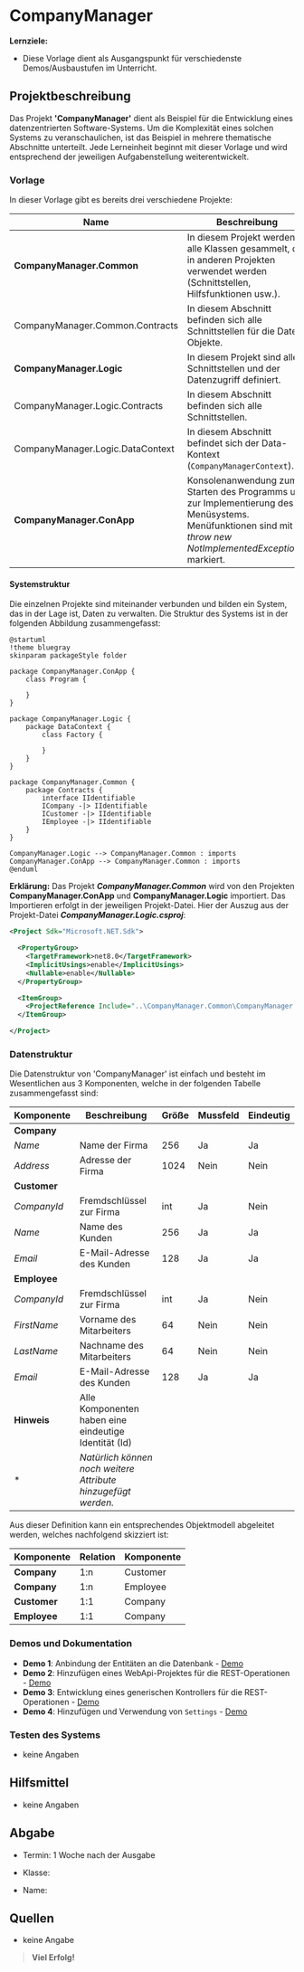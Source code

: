 # CompanyManager

**Lernziele:**

- Diese Vorlage dient als Ausgangspunkt für verschiedenste Demos/Ausbaustufen im Unterricht.

## Projektbeschreibung

Das Projekt **'CompanyManager'** dient als Beispiel für die Entwicklung eines datenzentrierten Software-Systems. Um die Komplexität eines solchen Systems zu veranschaulichen, ist das Beispiel in mehrere thematische Abschnitte unterteilt. Jede Lerneinheit beginnt mit dieser Vorlage und wird entsprechend der jeweiligen Aufgabenstellung weiterentwickelt.

### Vorlage

In dieser Vorlage gibt es bereits drei verschiedene Projekte:

| Name | Beschreibung | Typ |
|------|------------- |-----|
| **CompanyManager.Common**        | In diesem Projekt werden alle Klassen gesammelt, die in anderen Projekten verwendet werden (Schnittstellen, Hilfsfunktionen usw.). | Bibliothek |
| CompanyManager.Common.Contracts  | In diesem Abschnitt befinden sich alle Schnittstellen für die Date-Objekte. | Bibliothek |
| **CompanyManager.Logic**         | In diesem Projekt sind alle Schnittstellen und der Datenzugriff definiert. | Bibliothek |
| CompanyManager.Logic.Contracts   | In diesem Abschnitt befinden sich alle Schnittstellen. | Bibliothek |
| CompanyManager.Logic.DataContext | In diesem Abschnitt befindet sich der Data-Kontext (`CompanyManagerContext`). | Bibliothek |
| **CompanyManager.ConApp**        | Konsolenanwendung zum Starten des Programms und zur Implementierung des Menüsystems. Menüfunktionen sind mit *throw new NotImplementedException()* markiert. | Konsolenanwendung |

#### Systemstruktur

Die einzelnen Projekte sind miteinander verbunden und bilden ein System, das in der Lage ist, Daten zu verwalten. Die Struktur des Systems ist in der folgenden Abbildung zusammengefasst:

```plantuml
@startuml
!theme bluegray
skinparam packageStyle folder

package CompanyManager.ConApp {
    class Program {

    }
}

package CompanyManager.Logic {
    package DataContext {
        class Factory {

        }
    }
}

package CompanyManager.Common {
    package Contracts {
        interface IIdentifiable 
        ICompany -|> IIdentifiable
        ICustomer -|> IIdentifiable
        IEmployee -|> IIdentifiable
    }
}

CompanyManager.Logic --> CompanyManager.Common : imports
CompanyManager.ConApp --> CompanyManager.Common : imports
@enduml
```

**Erklärung:** Das Projekt ***CompanyManager.Common*** wird von den Projekten **CompanyManager.ConApp** und **CompanyManager.Logic** importiert. Das Importieren erfolgt in der jeweiligen Projekt-Datei. Hier der Auszug aus der Projekt-Datei ***CompanyManager.Logic.csproj***:

```xml
<Project Sdk="Microsoft.NET.Sdk">

  <PropertyGroup>
    <TargetFramework>net8.0</TargetFramework>
    <ImplicitUsings>enable</ImplicitUsings>
    <Nullable>enable</Nullable>
  </PropertyGroup>

  <ItemGroup>
    <ProjectReference Include="..\CompanyManager.Common\CompanyManager.Common.csproj" />
  </ItemGroup>

</Project>
```

### Datenstruktur

Die Datenstruktur von 'CompanyManager' ist einfach und besteht im Wesentlichen aus 3 Komponenten, welche in der folgenden Tabelle zusammengefasst sind:

| Komponente   | Beschreibung                                                  | Größe | Mussfeld | Eindeutig |
| ------------ | ------------------------------------------------------------- | ----- | -------- | --------- |
| **Company**  |                                                               |       |          |           |
| *Name*       | Name der Firma                                                | 256   | Ja       | Ja        |
| *Address*    | Adresse der Firma                                             | 1024  | Nein     | Nein      |
| **Customer** |                                                               |       |          |           |
| *CompanyId*  | Fremdschlüssel zur Firma                                      | int   | Ja       | Nein      |
| *Name*       | Name des Kunden                                               | 256   | Ja       | Ja        |
| *Email*      | E-Mail-Adresse des Kunden                                     | 128   | Ja       | Ja        |
| **Employee** |                                                               |       |          |           |
| *CompanyId*  | Fremdschlüssel zur Firma                                      | int   | Ja       | Nein      |
| *FirstName*  | Vorname des Mitarbeiters                                      | 64    | Nein     | Nein      |
| *LastName*   | Nachname des Mitarbeiters                                     | 64    | Nein     | Nein      |
| *Email*      | E-Mail-Adresse des Kunden                                     | 128   | Ja       | Ja        |
| **Hinweis**  | Alle Komponenten haben eine eindeutige Identität (Id)         |       |          |           |
| \*           | *Natürlich können noch weitere Attribute hinzugefügt werden.* |       |          |           |

Aus dieser Definition kann ein entsprechendes Objektmodell abgeleitet werden, welches nachfolgend skizziert ist:

| Komponente   | Relation | Komponente |
| ------------ | -------- | ---------- |
| **Company**  | 1:n      | Customer   |
| **Company**  | 1:n      | Employee   |
| **Customer** | 1:1      | Company    |
| **Employee** | 1:1      | Company    |

### Demos und Dokumentation

- **Demo 1**: Anbindung der Entitäten an die Datenbank - [Demo](https://github.com/leoggehrer/CompanyManagerWithSqlite)
- **Demo 2**: Hinzufügen eines WebApi-Projektes für die REST-Operationen - [Demo](https://github.com/leoggehrer/CompanyManagerWithWebApi)
- **Demo 3**: Entwicklung eines generischen Kontrollers für die REST-Operationen - [Demo](https://github.com/leoggehrer/CompanyManagerWithWebApiGeneric)
- **Demo 4**: Hinzufügen und Verwendung von `Settings` - [Demo](https://github.com/leoggehrer/CompanyManagerWithWebApiSettings)


### Testen des Systems

- keine Angaben

## Hilfsmittel

- keine Angaben

## Abgabe

- Termin: 1 Woche nach der Ausgabe

- Klasse:

- Name:

## Quellen

- keine Angabe

> **Viel Erfolg!**

